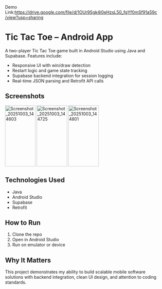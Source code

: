 Demo Link:https://drive.google.com/file/d/1OUr9Sgk4i0eHzsL50_fgYf0mSf91a59c/view?usp=sharing 
# Tic Tac Toe – Android App

A two-player Tic Tac Toe game built in Android Studio using Java and Supabase. Features include:

- Responsive UI with win/draw detection
- Restart logic and game state tracking
- Supabase backend integration for session logging
- Real-time JSON parsing and Retrofit API calls

## Screenshots
<img width="100" height="200" alt="Screenshot_20251003_144603" src="https://github.com/user-attachments/assets/7b692d5f-2b4e-4eae-9c9e-fe75eedcc92a" />
<img width="100" height="200" alt="Screenshot_20251003_144725" src="https://github.com/user-attachments/assets/0653fdd2-d931-480e-99a4-9e3f57eaab84" />
<img width="100" height="200" alt="Screenshot_20251003_144801" src="https://github.com/user-attachments/assets/2e2a21bb-f670-458e-a786-217d41fa07bd" />

## Technologies Used
- Java
- Android Studio
- Supabase
- Retrofit

## How to Run
1. Clone the repo
2. Open in Android Studio
3. Run on emulator or device

## Why It Matters
This project demonstrates my ability to build scalable mobile software solutions with backend integration, clean UI design, and attention to coding standards.
